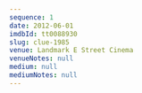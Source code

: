 ```yaml
---
sequence: 1
date: 2012-06-01
imdbId: tt0088930
slug: clue-1985
venue: Landmark E Street Cinema
venueNotes: null
medium: null
mediumNotes: null
---
```


